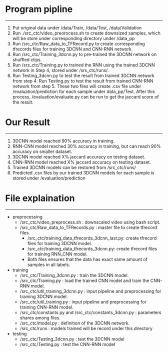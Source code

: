 # Program pipline
----------------------
1. Put original data under /data/Train, /data/Test, /data/Validation
2. Run ./src_ctc/video_preorocess.sh to create downsized samples,
   which will be store under corresponding directory under /data_pp
3. Run /src_ctc/Raw_data_to_TFRecord.py to create corresponding tfrecords 
   files for training 3DCNN and CNN-RNN network.
4. Run /src_ctc/Training_3dcnn.py to pre-trained the 3DCNN network on
   shuffled clips.
5. Run /srs_ctc/Training.py to trained the RNN using the trained 3DCNN network
   in Step 4, stored under /srs_ctc/runs/.
6. Run Testing_3dcnn.py to test the result from trained 3DCNN network from step 4.
   Run Testing.py to test the result from trained CNN-RNN network from step 5.
   These two files will create .csv file under /evaluation/prediction for each 
   sample under data_pp/Test. After this process, /evaluation/evaluate.py can be
   run to get the jaccard score of the result.

# Our Result
---------------------
1. 3DCNN model reached 90% accuracy in training.
2. RNN-CNN model reached 30% accuracy in training, but can reach 90% accuracy on
   smaller dataset.
3. 3DCNN model reached X% jaccard accuracy on testing dataset.
4. CNN-RNN model reached X% jaccard accuracy on testing dataset.
5. Trained 3DCNN models can be restored from /src_ctc/runs/
6. Predicted .csv files by our trained 3DCNN models for each sample is stored under
   /evaluation/prediction


# File explaination
---------------------
* preprocessing
  * /src_ctc/video_preprocess.sh : downscaled video using bash script.
  * /src_ctc/Raw_data_to_TFRecords.py : master file to create tfrecord files.
    * /src_ctc/training_data_tfrecords_3dcnn_last.py: create tfrecord files for
    training 3DCNN model.
    * /src_ctc/training_data_tfrecords_3dcnn.py: create tfrecord files for training
    RNN_CNN model.
    * Both files ensures that the data has exact same amount of samples in all labels.
* training
  * /src_ctc/Training_3dcnn.py : train the 3DCNN model.
  * /src_ctc/Training.py : load the trained CNN model and train the CNN-RNN model.
  * /src_ctc/util_training_3dcnn.py : input pipeline and preprocessing for training
  3DCNN model.
  * /src_ctc/util_training.py : input pipeline and preprocessing for training
  CNN-RNN model.
  * /src_ctc/constants.py and /src_ctc/constants_3dcnn.py : parameters shares among files.
  * /src_ctc/model.py : definition of the 3DCNN network.
  * /src_ctc/runs : models trained will be record under this directory
* testing
  * /src_ctc/Testing_3dcnn.py : test the 3DCNN model
  * /src_ctc/Testing.py : test the CNN-RNN model



